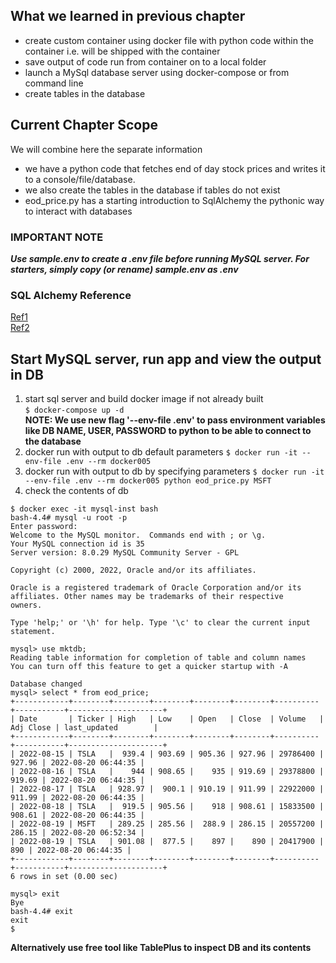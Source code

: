 ## What we learned in previous chapter
- create custom container using docker file with python code within the container i.e. will be shipped with 
the container
- save output of code run from container on to a local folder
- launch a MySql database server using docker-compose or from command line
- create tables in the database

## Current Chapter Scope
We will combine here the separate information
- we have a python code that fetches end of day stock prices and writes it to a console/file/database.
- we also create the tables in the database if tables do not exist
- eod_price.py has a starting introduction to SqlAlchemy the pythonic way to interact with databases

### IMPORTANT NOTE
***Use sample.env to create a .env file before running MySQL server. 
For starters, simply copy (or rename) sample.env as .env***

### SQL Alchemy Reference
[Ref1](https://towardsdatascience.com/sqlalchemy-python-tutorial-79a577141a91)  
[Ref2](https://overiq.com/sqlalchemy-101/)

## Start MySQL server, run app and view the output in DB
1. start sql server and build docker image if not already built  
`$ docker-compose up -d`   
**NOTE: We use new flag '--env-file .env' to pass environment variables like DB NAME, USER, PASSWORD to 
python to be able to connect to the database**  
2. docker run with output to db default parameters
`$ docker run -it --env-file .env --rm docker005`
3. docker run with output to db by specifying parameters
`$ docker run -it --env-file .env --rm docker005 python eod_price.py MSFT`
4. check the contents of db
```
$ docker exec -it mysql-inst bash
bash-4.4# mysql -u root -p
Enter password: 
Welcome to the MySQL monitor.  Commands end with ; or \g.
Your MySQL connection id is 35
Server version: 8.0.29 MySQL Community Server - GPL

Copyright (c) 2000, 2022, Oracle and/or its affiliates.

Oracle is a registered trademark of Oracle Corporation and/or its
affiliates. Other names may be trademarks of their respective
owners.

Type 'help;' or '\h' for help. Type '\c' to clear the current input statement.

mysql> use mktdb;
Reading table information for completion of table and column names
You can turn off this feature to get a quicker startup with -A

Database changed
mysql> select * from eod_price;
+------------+--------+--------+--------+--------+--------+----------+-----------+---------------------+
| Date       | Ticker | High   | Low    | Open   | Close  | Volume   | Adj Close | last_updated        |
+------------+--------+--------+--------+--------+--------+----------+-----------+---------------------+
| 2022-08-15 | TSLA   |  939.4 | 903.69 | 905.36 | 927.96 | 29786400 |    927.96 | 2022-08-20 06:44:35 |
| 2022-08-16 | TSLA   |    944 | 908.65 |    935 | 919.69 | 29378800 |    919.69 | 2022-08-20 06:44:35 |
| 2022-08-17 | TSLA   | 928.97 |  900.1 | 910.19 | 911.99 | 22922000 |    911.99 | 2022-08-20 06:44:35 |
| 2022-08-18 | TSLA   |  919.5 | 905.56 |    918 | 908.61 | 15833500 |    908.61 | 2022-08-20 06:44:35 |
| 2022-08-19 | MSFT   | 289.25 | 285.56 |  288.9 | 286.15 | 20557200 |    286.15 | 2022-08-20 06:52:34 |
| 2022-08-19 | TSLA   | 901.08 |  877.5 |    897 |    890 | 20417900 |       890 | 2022-08-20 06:44:35 |
+------------+--------+--------+--------+--------+--------+----------+-----------+---------------------+
6 rows in set (0.00 sec)

mysql> exit
Bye
bash-4.4# exit
exit
$ 
```
**Alternatively use free tool like TablePlus to inspect DB and its contents**